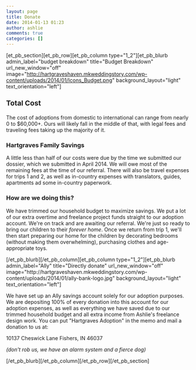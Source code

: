 ```yaml
---
layout: page
title: Donate
date: 2014-01-13 01:23
author: ashlie
comments: true
categories: []
---
```

[et_pb_section][et_pb_row][et_pb_column type="1_2"][et_pb_blurb admin_label="budget breakdown" title="Budget Breakdown" url_new_window="off" image="http://hartgraveshaven.mkweddingstory.com/wp-content/uploads/2014/01/Icons_Budget.png" background_layout="light" text_orientation="left"]
<h3 style="text-align: left;"><span style="font-size: 1.17em; line-height: 1.5em;">Total Cost</span></h3>
<p style="text-align: left;">The cost of adoptions from domestic to international can range from nearly 0 to $60,000+. Ours will likely fall in the middle of that, with legal fees and traveling fees taking up the majority of it.</p>

<h3 style="text-align: left;">Hartgraves Family Savings</h3>
<p style="text-align: left;">A little less than half of our costs were due by the time we submitted our dossier, which we submitted in April 2014. We will owe most of the remaining fees at the time of our referral. There will also be travel expenses for trips 1 and 2, as well as in-country expenses with translators, guides, apartments ad some in-country paperwork.</p>

<h3 style="text-align: left;">How are we doing this?</h3>
<p style="text-align: left;">We have trimmed our household budget to maximize savings. We put a lot of our extra overtime and freelance project funds straight to our adoption account. We're on track and are awaiting our referral. We're just so ready to bring our children to their <em>forever home</em>. Once we return from trip 1, we'll then start preparing our home for the children by decorating bedrooms (without making them overwhelming), purchasing clothes and age-appropriate toys.</p>
[/et_pb_blurb][/et_pb_column][et_pb_column type="1_2"][et_pb_blurb admin_label="Ally" title="Directly donate" url_new_window="off" image="http://hartgraveshaven.mkweddingstory.com/wp-content/uploads/2014/01/ally-bank-logo.jpg" background_layout="light" text_orientation="left"]
<p style="text-align: left;">We have set up an Ally savings account solely for our adoption purposes. We are depositing 100% of every donation into this account for our adoption expenses, as well as everything we have saved due to our trimmed household budget and all extra income from Ashlie's freelance design work. You can put "Hartgraves Adoption" in the memo and mail a donation to us at:</p>
<p style="text-align: left;">10137 Cheswick Lane
Fishers, IN 46037</p>
<p style="text-align: left;"><em>(don't rob us, we have an alarm system and a fierce dog) </em></p>
[/et_pb_blurb][/et_pb_column][/et_pb_row][/et_pb_section]
